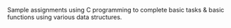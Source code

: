 Sample assignments using C programming to complete basic tasks & basic functions using various data structures.
